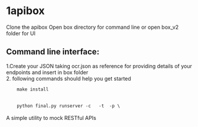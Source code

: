 1apibox
======


Clone the apibox
Open box directory for command line or open box_v2 folder for UI
<h2>
Command line interface:
</h2>
1.Create your JSON taking ocr.json as reference for providing details of your endpoints and insert in box folder
<br>
2. following commands should help you get started
<br>
<code>
    make install 
</code>
<br>
<code>
    python final.py runserver -c <conf_filename>  -t <host  (0.0.0.0)> -p <port number (9823)>\
</code>
 <br>
A simple utility to mock RESTful APIs
